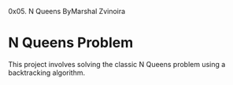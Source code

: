 0x05. N Queens ByMarshal Zvinoira
# N Queens Problem
This project involves solving the classic N Queens problem using a backtracking algorithm.

